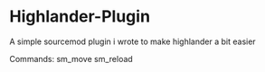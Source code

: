 # Highlander-Plugin
A simple sourcemod plugin i wrote to make highlander a bit easier

Commands:  sm_move  sm_reload
